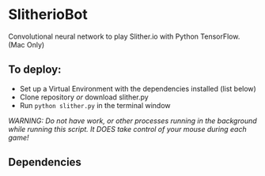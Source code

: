 # SlitherioBot
Convolutional neural network to play Slither.io with Python TensorFlow. (Mac Only)

## To deploy:
- Set up a Virtual Environment with the dependencies installed (list below)
- Clone repository <i>or</i> download slither.py
- Run `python slither.py` in the terminal window

*WARNING: Do not have work, or other processes running in the background while running this script. It DOES take control of your mouse during each game!*

## Dependencies
